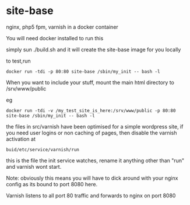 # site-base
nginx, php5 fpm, varnish in a docker container

You will need docker installed to run this

simply sun ./build.sh and it will create the site-base image for you locally

to test,run
```
docker run -tdi -p 80:80 site-base /sbin/my_init -- bash -l
```

When you want to include your stuff, mount the main html directory to /srv/www/public

eg
```
docker run -tdi -v /my_test_site_is_here:/srv/www/public -p 80:80 site-base /sbin/my_init -- bash -l
```

the files in src/varnish have been optimised for a simple wordpress site, if you need user logins or non caching of pages, then disable the varnish activation at

```
buid/etc/service/varnish/run
```

this is the file the init service watches, rename it anything other than "run" and varnish wont start.

Note: obviously this means you will have to dick around with your nginx config as its bound to port 8080 here.

Varnish listens to all port 80 traffic and forwards to nginx on port 8080
